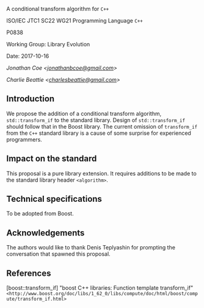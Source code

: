 A conditional transform algorithm for `C++`

ISO/IEC JTC1 SC22 WG21 Programming Language `C++`

P0838

Working Group: Library Evolution

Date: 2017-10-16

_Jonathan Coe \<jonathanbcoe@gmail.com\>_

_Charlie Beattie \<charlesbeattie@gmail.com\>_



## Introduction

We propose the addition of a conditional transform algorithm, `std::transform_if` to the standard library.
Design of `std::transform_if` should follow that in the Boost library. The
current omission of `transform_if` from the `C++` standard library is a cause
of some surprise for experienced programmers.

## Impact on the standard
This proposal is a pure library extension. It requires additions to be made to
the standard library header `<algorithm>`. 


## Technical specifications

To be adopted from Boost.

## Acknowledgements
The authors would like to thank Denis Teplyashin for prompting the conversation that spawned this proposal.


## References

[boost::transform_if] "boost C++ libraries: Function template transform_if"  
```<http://www.boost.org/doc/libs/1_62_0/libs/compute/doc/html/boost/compute/transform_if.html>```


